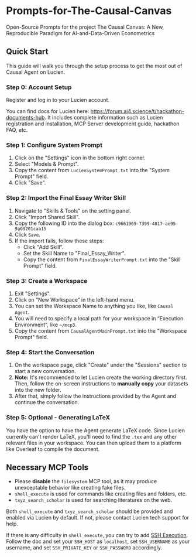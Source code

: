 # Prompts-for-The-Causal-Canvas
Open-Source Prompts for the project The Causal Canvas: A New, Reproducible Paradigm for AI-and-Data-Driven Econometrics

## Quick Start
This guide will walk you through the setup process to get the most out of Causal Agent on Lucien. 

### Step 0: Account Setup

Register and log in to your Lucien account.

You can find docs for Lucien here: https://forum.ai4.science/t/hackathon-documents-hub. It includes complete information such as Lucien registration and installation, MCP Server development guide, hackathon FAQ, etc.

### Step 1: Configure System Prompt

1. Click on the "Settings" icon in the bottom right corner.
2. Select "Models & Prompt".
3. Copy the content from `LucienSystemPrompt.txt` into the "System Prompt" field.
4. Click "Save".


### Step 2: Import the Final Essay Writer Skill

1. Navigate to "Skills & Tools" on the setting panel.
2. Click "Import Shared Skill".
3. Copy the following ID into the dialog box: `c9661969-7399-4817-ae95-9a09201caa15`
4. Click `Save`.
5. If the import fails, follow these steps:
    * Click "Add Skill".
    * Set the Skill Name to "Final_Essay_Writer".
    * Copy the content from `FinalEssayWriterPrompt.txt` into the "Skill Prompt" field.


### Step 3: Create a Workspace

1. Exit "Settings".
2. Click on “New Workspace” in the left-hand menu.
3. You can set the Workspace Name to anything you like, like `Causal Agent`.
4. You will need to specify a local path for your workspace in “Execution Environment”, like `~/mcp3`.
5. Copy the content from `CausalAgentMainPrompt.txt` into the "Workspace Prompt" field.


### Step 4: Start the Conversation

1. On the workspace page, click "Create" under the "Sessions" section to start a new conversation.
2. **Note:** It's recommended to let Lucien create the working directory first. Then, follow the on-screen instructions to **manually copy** your datasets into the new folder.
3. After that, simply follow the instructions provided by the Agent and continue the conversation.


### Step 5: Optional - Generating LaTeX

You have the option to have the Agent generate LaTeX code. Since Lucien currently can't render LaTeX, you'll need to find the `.tex` and any other relevant files in your workspace. You can then upload them to a platform like Overleaf to compile the document.

## Necessary MCP Tools

- Please **disable** the `filesystem` MCP tool, as it may produce unexceptable behavior like creating fake files.
- `shell_execute` is used for commands like creating files and folders, etc. 
- `txyz_search_scholar` is used for searching literatures on the web.

Both `shell_execute` and `txyz_search_scholar` should be provided and enabled via Lucien by default. If not, please contact Lucien tech support for help.

If there is any difficulty in `shell_execute`, you can try to add [SSH Execution](https://mcpm.sh/registry/?source=lucien&protocol=lucien-cn). Follow the doc and set your `SSH_HOST` as `localhost`, set `SSH_USERNAME` as your username, and set `SSH_PRIVATE_KEY` or `SSH_PASSWORD` accordingly.